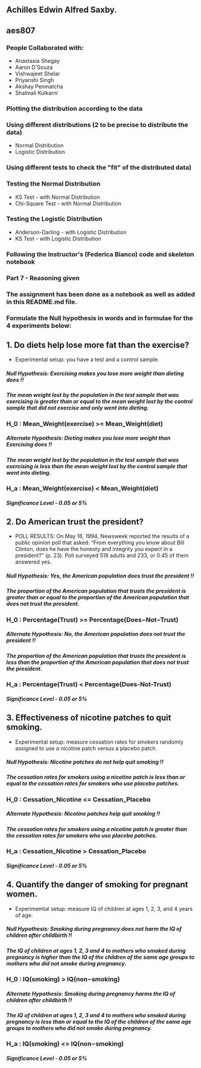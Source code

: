 ## Achilles Edwin Alfred Saxby.
## aes807

### People Collaborated with:
  - Anastasia Shegay
  - Aaron D'Souza
  - Vishwajeet Shelar
  - Priyanshi Singh
  - Akshay Penmatcha
  - Shalmali Kulkarni

### Plotting the distribution according to the data

### Using different distributions (2 to be precise to distribute the data)
  - Normal Distribution
  - Logistic Distribution

### Using different tests to check the "fit" of the distributed data)

### Testing the Normal Distribution
  - KS Test - with Normal Distribution
  - Chi-Square Test - with Normal Distribution

### Testing the Logistic Distribution
  - Anderson-Darling - with Logistic Distribution
  - KS Test - with Logistic Distribution

### Following the Instructor's (Federica Bianco) code and skeleton notebook
### Part 7 - Reasoning given

### The assignment has been done as a notebook as well as added in this README.md file.

### Formulate the Null hypothesis in words and in formulae for the 4 experiments below:

## 1. Do diets help lose more fat than the exercise?
  - Experimental setup: you have a test and a control sample.

##### Null Hypothesis: Exercising makes you lose more weight than dieting does !!
##### The mean weight lost by the population in the test sample that was exercising is greater than or equal to the mean weight lost by the control sample that did not exercise and only went into dieting.

### H_0 : Mean_Weight(exercise) >= Mean_Weight(diet)

##### Alternate Hypothesis: Dieting makes you lose more weight than Exercising does !!
##### The mean weight lost by the population in the test sample that was exercising is less than the mean weight lost by the control sample that went into dieting.

### H_a : Mean_Weight(exercise) < Mean_Weight(diet)

##### Significance Level - 0.05 or 5%

## 2. Do American trust the president?
  - POLL RESULTS: On May 16, 1994, Newsweek reported the results of a public opinion poll that asked: “From
  everything you know about Bill Clinton, does he have the honesty and integrity you expect in a president?” (p.
  23). Poll surveyed 518 adults and 233, or 0.45 of them answered yes.

##### Null Hypothesis: Yes, the American population does trust the president !!
##### The proportion of the American population that trusts the president is greater than or equal to the proportion of the American population that does not trust the president.

### H_0 : Percentage(Trust) >= Percentage(Does−Not−Trust)

##### Alternate Hypothesis: No, the American population does not trust the president !!
##### The proportion of the American population that trusts the president is less than the proportion of the American population that does not trust the president.

### H_a : Percentage(Trust) < Percentage(Does-Not-Trust)

##### Significance Level - 0.05 or 5%

## 3. Effectiveness of nicotine patches to quit smoking.
  - Experimental setup: measure cessation rates for smokers randomly assigned to use a nicotine patch versus a
  placebo patch.

##### Null Hypothesis: Nicotine patches do not help quit smoking !!
##### The cessation rates for smokers using a nicotine patch is less than or equal to the cessation rates for smokers who use placebo patches.

### H_0 : Cessation_Nicotine <= Cessation_Placebo

##### Alternate Hypothesis: Nicotine patches help quit smoking !!
##### The cessation rates for smokers using a nicotine patch is greater than the cessation rates for smokers who use placebo patches.

### H_a : Cessation_Nicotine > Cessation_Placebo

##### Significance Level - 0.05 or 5%

## 4. Quantify the danger of smoking for pregnant women.
  - Experimemtal setup: measure IQ of children at ages 1, 2, 3, and 4 years of age.

##### Null Hypothesis: Smoking during pregnancy does not harm the IQ of children after childbirth !!
##### The IQ of children at ages 1, 2, 3 and 4 to mothers who smoked during pregnancy is higher than the IQ of the children of the same age groups to mothers who did not smoke during pregnancy.

### H_0 : IQ(smoking) > IQ(non−smoking)

##### Alternate Hypothesis: Smoking during pregnancy harms the IQ of children after childbirth !!
##### The IQ of children at ages 1, 2, 3 and 4 to mothers who smoked during pregnancy is less than or equal to the IQ of the children of the same age groups to mothers who did not smoke during pregnancy.

### H_a : IQ(smoking) <= IQ(non−smoking)

##### Significance Level - 0.05 or 5%
